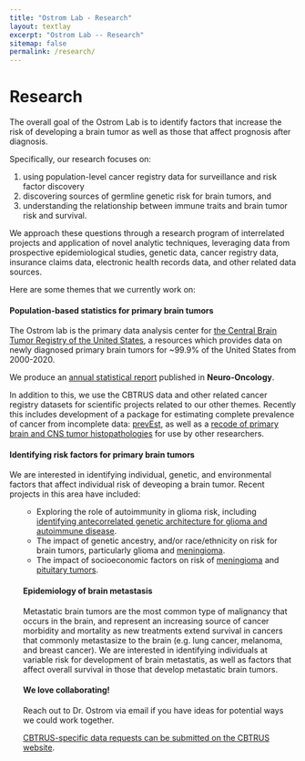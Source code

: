 ```yaml
---
title: "Ostrom Lab - Research"
layout: textlay
excerpt: "Ostrom Lab -- Research"
sitemap: false
permalink: /research/
---
```


# Research

The overall goal of the Ostrom Lab is to identify factors that increase the risk of developing a brain tumor as well as those that affect prognosis after diagnosis. 

Specifically, our research focuses on: 
<ol> <li>using population-level cancer registry data for surveillance and risk factor discovery</li> 
<li>discovering sources of germline genetic risk for brain tumors, and </li>
<li> understanding the relationship between immune traits and brain tumor risk and survival.</li></ol>

We approach these questions through a research program of interrelated projects and application of novel analytic techniques, leveraging data from prospective epidemiological studies, genetic data, cancer registry data, insurance claims data, electronic health records data, and other related data sources. 

Here are some themes that we currently work on:

<h4>Population-based statistics for primary brain tumors</h4>

The Ostrom lab is the primary data analysis center for <a href="http://cbtrus.org">the Central Brain Tumor Registry of the United States</a>, a resources which provides data on newly diagnosed primary brain tumors for ~99.9% of the United States from 2000-2020. 

We produce an <a href="https://cbtrus.org/reports/">annual statistical report</a> published in **Neuro-Oncology**. 

In addition to this, we use the CBTRUS data and other related cancer registry datasets for scientific projects related to our other themes. Recently this includes development of a package for estimating complete prevalence of cancer from incomplete data: <a href="https://github.com/ostrom-lab/prevEst">prevEst</a>, as well as a <a href="https://pubmed.ncbi.nlm.nih.gov/37260822/">recode of primary brain and CNS tumor histopathologies</a> for use by other researchers.


<h4>Identifying risk factors for primary brain tumors</h4>
We are interested in identifying individual, genetic, and environmental factors that affect individual risk of deveoping a brain tumor. Recent projects in this area have included: 
<ul><ul><li>Exploring the role of autoimmunity in glioma risk, including <a href="https://doi.org/10.1093/neuonc/noab072">identifying antecorrelated genetic architecture for glioma and autoimmune disease</a>. </li>
<li>The impact of genetic ancestry, and/or race/ethnicity on risk for brain tumors, particularly glioma and <a href="https://doi.org/10.1093/noajnl/vdad020">meningioma</a>.</li>
<li> The impact of socioeconomic factors on risk of <a href="https://doi.org/10.1093/neuonc/noad223">meningioma</a> and <a href="https://doi.org/10.3171/2023.6.jns23342">pituitary tumors</a>. </li></ul>


<h4>Epidemiology of brain metastasis</h4>
Metastatic brain tumors are the most common type of malignancy that occurs in the brain, and represent an increasing source of cancer morbidity and mortality as new treatments extend survival in cancers that commonly metastasize to the brain (e.g. lung cancer, melanoma, and breast cancer). We are interested in identifying individuals at variable risk for development of brain metastatis, as well as factors that affect overall survival in those that develop metastatic brain tumors.

<h4>We love collaborating!</h4>

Reach out to Dr. Ostrom via email if you have ideas for potential ways we could work together. 

<a href="https://cbtrus.org/contact-us-request-database/">CBTRUS-specific data requests can be submitted on the CBTRUS website</a>. 